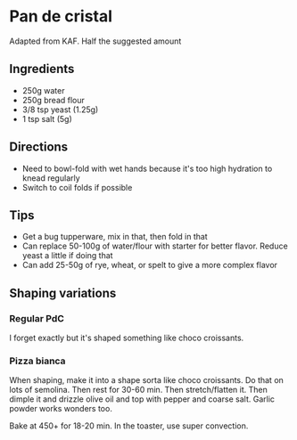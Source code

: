 # Pan de cristal

Adapted from KAF. Half the suggested amount

## Ingredients

- 250g water
- 250g bread flour
- 3/8 tsp yeast (1.25g)
- 1 tsp salt (5g)

## Directions

- Need to bowl-fold with wet hands because it's too high hydration to knead regularly
- Switch to coil folds if possible

## Tips

- Get a bug tupperware, mix in that, then fold in that
- Can replace 50-100g of water/flour with starter for better flavor. Reduce yeast a little if doing that
- Can add 25-50g of rye, wheat, or spelt to give a more complex flavor

## Shaping variations

### Regular PdC

I forget exactly but it's shaped something like choco croissants.

### Pizza bianca

When shaping, make it into a shape sorta like choco croissants. Do that on lots of semolina. Then rest for 30-60 min. Then stretch/flatten it. Then dimple it and drizzle olive oil and top with pepper and coarse salt. Garlic powder works wonders too.

Bake at 450+ for 18-20 min. In the toaster, use super convection.